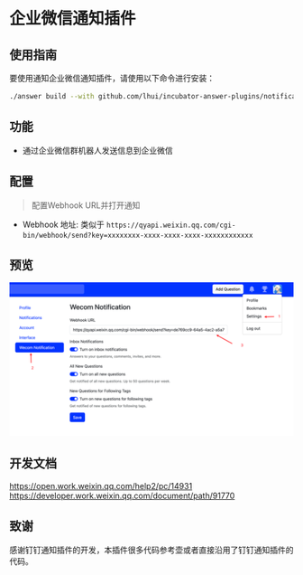 # 企业微信通知插件

## 使用指南

要使用通知企业微信通知插件，请使用以下命令进行安装：

```bash
./answer build --with github.com/lhui/incubator-answer-plugins/notification-wecom
```


## 功能

- 通过企业微信群机器人发送信息到企业微信

## 配置

> 配置Webhook URL并打开通知

- Webhook 地址: 类似于 `https://qyapi.weixin.qq.com/cgi-bin/webhook/send?key=xxxxxxxx-xxxx-xxxx-xxxx-xxxxxxxxxxxx`

## 预览

![企业微信配置](./docs/wecom-config.png)

## 开发文档

https://open.work.weixin.qq.com/help2/pc/14931
https://developer.work.weixin.qq.com/document/path/91770

## 致谢

感谢钉钉通知插件的开发，本插件很多代码参考壶或者直接沿用了钉钉通知插件的代码。